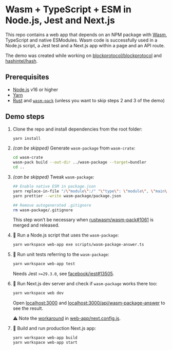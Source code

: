 # Wasm + TypeScript + ESM in Node.js, Jest and Next.js

This repo contains a web app that depends on an NPM package with [Wasm](https://webassembly.org/), TypeScript and native ESModules.
Wasm code is successfully used in a Node.js script, a Jest test and a Next.js app within a page and an API route.

The demo was created while working on [blockprotocol/blockprotocol](https://github.com/blockprotocol/blockprotocol) and [hashintel/hash](https://github.com/hashintel/hash).

## Prerequisites

- [Node.js](https://nodejs.org/en/) v16 or higher
- [Yarn](https://yarnpkg.com/)
- [Rust](https://www.rust-lang.org/tools/install) and [`wasm-pack`](https://rustwasm.github.io/wasm-pack/installer/) (unless you want to skip steps 2 and 3 of the demo)

## Demo steps

1.  Clone the repo and install dependencies from the root folder:

    ```sh
    yarn install
    ```

1.  _(can be skipped)_ Generate `wasm-package` from `wasm-crate`:

    ```sh
    cd wasm-crate
    wasm-pack build --out-dir ../wasm-package --target=bundler
    cd ..
    ```

1.  _(can be skipped)_ Tweak `wasm-package`:

    ```sh
    ## Enable native ESM in package.json
    yarn replace-in-file "/\"module\":/" "\"type\": \"module\", \"main\":" wasm-package/package.json --isRegex
    yarn prettier --write wasm-package/package.json

    ## Remove autogenerated .gitignore
    rm wasm-package/.gitignore
    ```

    This step won’t be necessary when [rustwasm/wasm-pack#1061](https://github.com/rustwasm/wasm-pack/pull/1061) is merged and released.

1.  🎉 Run a Node.js script that uses the `wasm-package`:

    ```sh
    yarn workspace web-app exe scripts/wasm-package-answer.ts
    ```

1.  🎉 Run unit tests referring to the `wasm-package`:

    ```sh
    yarn workspace web-app test
    ```

    Needs Jest `>=29.3.0`, see [facebook/jest#13505](https://github.com/facebook/jest/pull/13505).

1.  🎉 Run Next.js dev server and check if `wasm-package` works there too:

    ```sh
    yarn workspace web dev
    ```

    Open [localhost:3000](http://localhost:3000) and [localhost:3000/api/wasm-package-answer](http://localhost:3000/api/wasm-package-answer) to see the result.

    ⚠️ Note the [workaround](https://github.com/vercel/next.js/issues/29362#issuecomment-971377869) in [web-app/next.config.js](web-app/next.config.js).

1.  🎉 Build and run production Next.js app:

    ```sh
    yarn workspace web-app build
    yarn workspace web-app start
    ```
